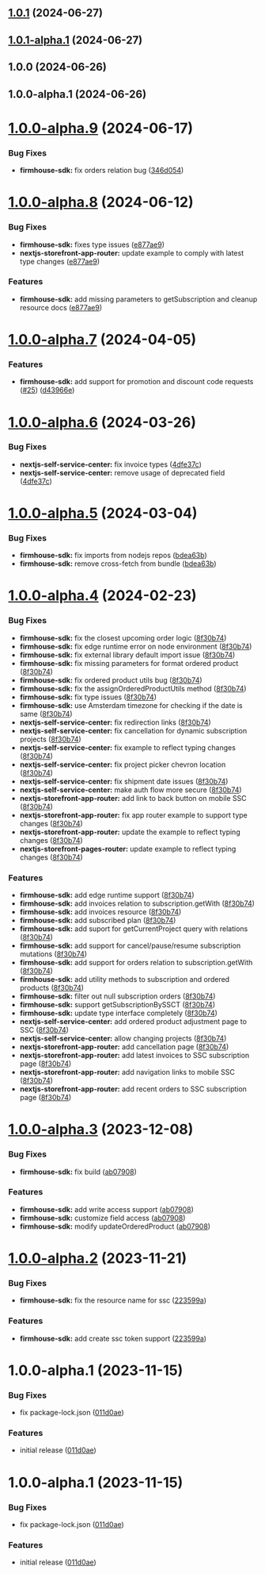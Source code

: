 ## [1.0.1](https://github.com/firmhouse/firmhouse-sdk/compare/firmhouse-sdk-v1.0.0...firmhouse-sdk-v1.0.1) (2024-06-27)

## [1.0.1-alpha.1](https://github.com/firmhouse/firmhouse-sdk/compare/firmhouse-sdk-v1.0.0...firmhouse-sdk-v1.0.1-alpha.1) (2024-06-27)

## 1.0.0 (2024-06-26)

## 1.0.0-alpha.1 (2024-06-26)

# [1.0.0-alpha.9](https://github.com/firmhouse/firmhouse-sdk/compare/firmhouse-sdk-v1.0.0-alpha.8...firmhouse-sdk-v1.0.0-alpha.9) (2024-06-17)


### Bug Fixes

* **firmhouse-sdk:** fix orders relation bug ([346d054](https://github.com/firmhouse/firmhouse-sdk/commit/346d0547b1e2e4f1af07403a2bf9ee4e6608da14))

# [1.0.0-alpha.8](https://github.com/firmhouse/firmhouse-sdk/compare/firmhouse-sdk-v1.0.0-alpha.7...firmhouse-sdk-v1.0.0-alpha.8) (2024-06-12)


### Bug Fixes

* **firmhouse-sdk:** fixes type issues ([e877ae9](https://github.com/firmhouse/firmhouse-sdk/commit/e877ae98fc9efa3847354b705c78a8b859fe76e0))
* **nextjs-storefront-app-router:** update example to comply with latest type changes ([e877ae9](https://github.com/firmhouse/firmhouse-sdk/commit/e877ae98fc9efa3847354b705c78a8b859fe76e0))


### Features

* **firmhouse-sdk:** add missing parameters to getSubscription and cleanup resource docs ([e877ae9](https://github.com/firmhouse/firmhouse-sdk/commit/e877ae98fc9efa3847354b705c78a8b859fe76e0))

# [1.0.0-alpha.7](https://github.com/firmhouse/firmhouse-sdk/compare/firmhouse-sdk-v1.0.0-alpha.6...firmhouse-sdk-v1.0.0-alpha.7) (2024-04-05)


### Features

* **firmhouse-sdk:** add support for promotion and discount code requests ([#25](https://github.com/firmhouse/firmhouse-sdk/issues/25)) ([d43966e](https://github.com/firmhouse/firmhouse-sdk/commit/d43966e530b7285a52d37be47883eaff0316e08c))

# [1.0.0-alpha.6](https://github.com/firmhouse/firmhouse-sdk/compare/firmhouse-sdk-v1.0.0-alpha.5...firmhouse-sdk-v1.0.0-alpha.6) (2024-03-26)


### Bug Fixes

* **nextjs-self-service-center:** fix invoice types ([4dfe37c](https://github.com/firmhouse/firmhouse-sdk/commit/4dfe37c691c4a02f4fe8aed0bbf3e40c1d5a46a3))
* **nextjs-self-service-center:** remove usage of deprecated field ([4dfe37c](https://github.com/firmhouse/firmhouse-sdk/commit/4dfe37c691c4a02f4fe8aed0bbf3e40c1d5a46a3))

# [1.0.0-alpha.5](https://github.com/firmhouse/firmhouse-sdk/compare/firmhouse-sdk-v1.0.0-alpha.4...firmhouse-sdk-v1.0.0-alpha.5) (2024-03-04)


### Bug Fixes

* **firmhouse-sdk:** fix imports from nodejs repos ([bdea63b](https://github.com/firmhouse/firmhouse-sdk/commit/bdea63b5ca66e1bdd8abab42a88bb22acc8d45cb))
* **firmhouse-sdk:** remove cross-fetch from bundle ([bdea63b](https://github.com/firmhouse/firmhouse-sdk/commit/bdea63b5ca66e1bdd8abab42a88bb22acc8d45cb))

# [1.0.0-alpha.4](https://github.com/firmhouse/firmhouse-sdk/compare/firmhouse-sdk-v1.0.0-alpha.3...firmhouse-sdk-v1.0.0-alpha.4) (2024-02-23)


### Bug Fixes

* **firmhouse-sdk:** fix  the closest upcoming order logic ([8f30b74](https://github.com/firmhouse/firmhouse-sdk/commit/8f30b741ee3cae8446b9f7dbc9454a4006544576))
* **firmhouse-sdk:** fix edge runtime error on node environment ([8f30b74](https://github.com/firmhouse/firmhouse-sdk/commit/8f30b741ee3cae8446b9f7dbc9454a4006544576))
* **firmhouse-sdk:** fix external library default import issue ([8f30b74](https://github.com/firmhouse/firmhouse-sdk/commit/8f30b741ee3cae8446b9f7dbc9454a4006544576))
* **firmhouse-sdk:** fix missing parameters for format ordered product ([8f30b74](https://github.com/firmhouse/firmhouse-sdk/commit/8f30b741ee3cae8446b9f7dbc9454a4006544576))
* **firmhouse-sdk:** fix ordered product utils bug ([8f30b74](https://github.com/firmhouse/firmhouse-sdk/commit/8f30b741ee3cae8446b9f7dbc9454a4006544576))
* **firmhouse-sdk:** fix the assignOrderedProductUtils method ([8f30b74](https://github.com/firmhouse/firmhouse-sdk/commit/8f30b741ee3cae8446b9f7dbc9454a4006544576))
* **firmhouse-sdk:** fix type issues ([8f30b74](https://github.com/firmhouse/firmhouse-sdk/commit/8f30b741ee3cae8446b9f7dbc9454a4006544576))
* **firmhouse-sdk:** use Amsterdam timezone for checking if the date is same ([8f30b74](https://github.com/firmhouse/firmhouse-sdk/commit/8f30b741ee3cae8446b9f7dbc9454a4006544576))
* **nextjs-self-service-center:** fix  redirection links ([8f30b74](https://github.com/firmhouse/firmhouse-sdk/commit/8f30b741ee3cae8446b9f7dbc9454a4006544576))
* **nextjs-self-service-center:** fix cancellation for dynamic subscription projects ([8f30b74](https://github.com/firmhouse/firmhouse-sdk/commit/8f30b741ee3cae8446b9f7dbc9454a4006544576))
* **nextjs-self-service-center:** fix example to reflect typing changes ([8f30b74](https://github.com/firmhouse/firmhouse-sdk/commit/8f30b741ee3cae8446b9f7dbc9454a4006544576))
* **nextjs-self-service-center:** fix project picker chevron location ([8f30b74](https://github.com/firmhouse/firmhouse-sdk/commit/8f30b741ee3cae8446b9f7dbc9454a4006544576))
* **nextjs-self-service-center:** fix shipment date issues ([8f30b74](https://github.com/firmhouse/firmhouse-sdk/commit/8f30b741ee3cae8446b9f7dbc9454a4006544576))
* **nextjs-self-service-center:** make auth flow more secure ([8f30b74](https://github.com/firmhouse/firmhouse-sdk/commit/8f30b741ee3cae8446b9f7dbc9454a4006544576))
* **nextjs-storefront-app-router:** add link to back button on mobile SSC ([8f30b74](https://github.com/firmhouse/firmhouse-sdk/commit/8f30b741ee3cae8446b9f7dbc9454a4006544576))
* **nextjs-storefront-app-router:** fix app router example to support type changes ([8f30b74](https://github.com/firmhouse/firmhouse-sdk/commit/8f30b741ee3cae8446b9f7dbc9454a4006544576))
* **nextjs-storefront-app-router:** update the example to reflect typing changes ([8f30b74](https://github.com/firmhouse/firmhouse-sdk/commit/8f30b741ee3cae8446b9f7dbc9454a4006544576))
* **nextjs-storefront-pages-router:** update example to reflect typing changes ([8f30b74](https://github.com/firmhouse/firmhouse-sdk/commit/8f30b741ee3cae8446b9f7dbc9454a4006544576))


### Features

* **firmhouse-sdk:** add edge runtime support ([8f30b74](https://github.com/firmhouse/firmhouse-sdk/commit/8f30b741ee3cae8446b9f7dbc9454a4006544576))
* **firmhouse-sdk:** add invoices relation to subscription.getWith ([8f30b74](https://github.com/firmhouse/firmhouse-sdk/commit/8f30b741ee3cae8446b9f7dbc9454a4006544576))
* **firmhouse-sdk:** add invoices resource ([8f30b74](https://github.com/firmhouse/firmhouse-sdk/commit/8f30b741ee3cae8446b9f7dbc9454a4006544576))
* **firmhouse-sdk:** add subscribed plan ([8f30b74](https://github.com/firmhouse/firmhouse-sdk/commit/8f30b741ee3cae8446b9f7dbc9454a4006544576))
* **firmhouse-sdk:** add suport for getCurrentProject query with relations ([8f30b74](https://github.com/firmhouse/firmhouse-sdk/commit/8f30b741ee3cae8446b9f7dbc9454a4006544576))
* **firmhouse-sdk:** add support for cancel/pause/resume subscription mutations ([8f30b74](https://github.com/firmhouse/firmhouse-sdk/commit/8f30b741ee3cae8446b9f7dbc9454a4006544576))
* **firmhouse-sdk:** add support for orders relation to subscription.getWith ([8f30b74](https://github.com/firmhouse/firmhouse-sdk/commit/8f30b741ee3cae8446b9f7dbc9454a4006544576))
* **firmhouse-sdk:** add utility methods to subscription and ordered products ([8f30b74](https://github.com/firmhouse/firmhouse-sdk/commit/8f30b741ee3cae8446b9f7dbc9454a4006544576))
* **firmhouse-sdk:** filter out null subscription orders ([8f30b74](https://github.com/firmhouse/firmhouse-sdk/commit/8f30b741ee3cae8446b9f7dbc9454a4006544576))
* **firmhouse-sdk:** support getSubscriptionBySSCT ([8f30b74](https://github.com/firmhouse/firmhouse-sdk/commit/8f30b741ee3cae8446b9f7dbc9454a4006544576))
* **firmhouse-sdk:** update type interface completely ([8f30b74](https://github.com/firmhouse/firmhouse-sdk/commit/8f30b741ee3cae8446b9f7dbc9454a4006544576))
* **nextjs-self-service-center:** add ordered product adjustment page to SSC ([8f30b74](https://github.com/firmhouse/firmhouse-sdk/commit/8f30b741ee3cae8446b9f7dbc9454a4006544576))
* **nextjs-self-service-center:** allow changing projects ([8f30b74](https://github.com/firmhouse/firmhouse-sdk/commit/8f30b741ee3cae8446b9f7dbc9454a4006544576))
* **nextjs-storefront-app-router:** add cancellation page ([8f30b74](https://github.com/firmhouse/firmhouse-sdk/commit/8f30b741ee3cae8446b9f7dbc9454a4006544576))
* **nextjs-storefront-app-router:** add latest invoices to SSC subscription page ([8f30b74](https://github.com/firmhouse/firmhouse-sdk/commit/8f30b741ee3cae8446b9f7dbc9454a4006544576))
* **nextjs-storefront-app-router:** add navigation links to mobile SSC ([8f30b74](https://github.com/firmhouse/firmhouse-sdk/commit/8f30b741ee3cae8446b9f7dbc9454a4006544576))
* **nextjs-storefront-app-router:** add recent orders to SSC subscription page ([8f30b74](https://github.com/firmhouse/firmhouse-sdk/commit/8f30b741ee3cae8446b9f7dbc9454a4006544576))

# [1.0.0-alpha.3](https://github.com/firmhouse/firmhouse-sdk/compare/firmhouse-sdk-v1.0.0-alpha.2...firmhouse-sdk-v1.0.0-alpha.3) (2023-12-08)


### Bug Fixes

* **firmhouse-sdk:** fix build ([ab07908](https://github.com/firmhouse/firmhouse-sdk/commit/ab07908c793018ad08bbc73c40101bb292b3096a))


### Features

* **firmhouse-sdk:** add write access support ([ab07908](https://github.com/firmhouse/firmhouse-sdk/commit/ab07908c793018ad08bbc73c40101bb292b3096a))
* **firmhouse-sdk:** customize field access ([ab07908](https://github.com/firmhouse/firmhouse-sdk/commit/ab07908c793018ad08bbc73c40101bb292b3096a))
* **firmhouse-sdk:** modify updateOrderedProduct ([ab07908](https://github.com/firmhouse/firmhouse-sdk/commit/ab07908c793018ad08bbc73c40101bb292b3096a))

# [1.0.0-alpha.2](https://github.com/firmhouse/firmhouse-sdk/compare/firmhouse-sdk-v1.0.0-alpha.1...firmhouse-sdk-v1.0.0-alpha.2) (2023-11-21)


### Bug Fixes

* **firmhouse-sdk:** fix the resource name for ssc ([223599a](https://github.com/firmhouse/firmhouse-sdk/commit/223599a8ccfc31ab92713314c0275097c74166cc))


### Features

* **firmhouse-sdk:** add create ssc token support ([223599a](https://github.com/firmhouse/firmhouse-sdk/commit/223599a8ccfc31ab92713314c0275097c74166cc))

# 1.0.0-alpha.1 (2023-11-15)


### Bug Fixes

* fix package-lock.json ([011d0ae](https://github.com/firmhouse/firmhouse-sdk/commit/011d0ae22d714e4752bbf91b9f43db4ef678822c))


### Features

* initial release ([011d0ae](https://github.com/firmhouse/firmhouse-sdk/commit/011d0ae22d714e4752bbf91b9f43db4ef678822c))

# 1.0.0-alpha.1 (2023-11-15)


### Bug Fixes

* fix package-lock.json ([011d0ae](https://github.com/firmhouse/firmhouse-sdk/commit/011d0ae22d714e4752bbf91b9f43db4ef678822c))


### Features

* initial release ([011d0ae](https://github.com/firmhouse/firmhouse-sdk/commit/011d0ae22d714e4752bbf91b9f43db4ef678822c))
